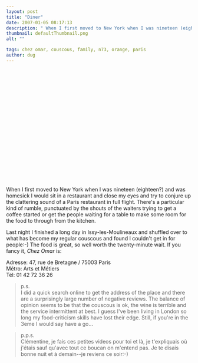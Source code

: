 ```yaml
---
layout: post
title: "Diner"
date: 2007-01-05 08:17:13
description: " When I first moved to New York when I was nineteen (eighteen?) and was homesick I would sit in a restaurant and close my eyes and try to conjure up the clattering sound of a Paris restaurant in full&#8230;"
thumbnail: defaultThumbnail.png
alt: ""

tags: chez omar, couscous, family, n73, orange, paris
author: dug
---
```


<p><object width="370" height="305"><param name="movie" value="http://www.youtube.com/v/x_-sv6oTa_A"></param><param name="wmode" value="transparent"></param><embed src="http://www.youtube.com/v/x_-sv6oTa_A" type="application/x-shockwave-flash" wmode="transparent" width="370" height="305"></embed></object></p>

<p>When I first moved to New York when I was nineteen (eighteen?) and was homesick I would sit in a restaurant and close my eyes and try to conjure up the clattering sound of a Paris restaurant in full flight. There's a particular kind of rumble, punctuated by the shouts of the waiters trying to get a coffee started or get the people waiting for a table to make some room for the food to through from the kitchen.</p>

<p>Last night I finished a long day in Issy-les-Moulineaux and shuffled over to what has become my regular couscous and found I couldn't get in for people:-) The food is great, so well worth the twenty-minute wait. If you fancy it, <em>Chez Omar</em> is:</p>

<p>Adresse: 47, rue de Bretagne / 75003 Paris<br />
M&eacute;tro: Arts et M&eacute;tiers<br />
T&eacute;l: 01 42 72 36 26</p>

<blockquote><p>p.s. <br />
I did a quick search online to get the address of the place and there are a surprisingly large number of negative reviews. The balance of opinion seems to be that the couscous is ok, the wine is terrible and the service intermittent at best. I guess I've been living in London so long my food-criticism skills have lost their edge. Still, if you're in the 3eme I would say have a go...</p></blockquote>

<blockquote><p>p.p.s. <br />
Clémentine, je fais ces petites videos pour toi et là, je t'expliquais où j'étais sauf qu'avec tout ce boucan on m'entend pas. Je te disais bonne nuit et à demain--je reviens ce soir:-)</p></blockquote>
